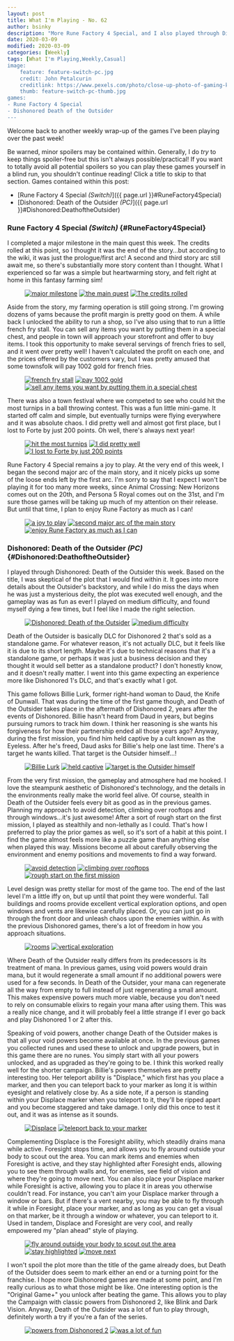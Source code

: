 ```yaml
---
layout: post
title: What I'm Playing - No. 62
author: bsinky
description: "More Rune Factory 4 Special, and I also played through Dishonored: Death of the Outsider!"
date: 2020-03-09
modified: 2020-03-09
categories: [Weekly]
tags: [What I'm Playing,Weekly,Casual]
image:
    feature: feature-switch-pc.jpg
    credit: John Petalcurin
    creditlink: https://www.pexels.com/photo/close-up-photo-of-gaming-keyboard-2115257/
    thumb: feature-switch-pc-thumb.jpg
games:
- Rune Factory 4 Special
- Dishonored Death of the Outsider
---
```


Welcome back to another weekly wrap-up of the games I've been playing over the
past week!

Be warned, minor spoilers may be contained within. Generally, I do *try* to keep
things spoiler-free but this isn't always possible/practical! If you want to
totally avoid all potential spoilers so you can play these games yourself in a
blind run, you shouldn't continue reading! Click a title to skip to that
section. Games contained within this post:

 - [Rune Factory 4 Special *(Switch)*]({{ page.url }}#RuneFactory4Special)
 - [Dishonored: Death of the Outsider *(PC)*]({{ page.url }}#Dishonored:DeathoftheOutsider)

<!--more-->

### Rune Factory 4 Special *(Switch)*    {#RuneFactory4Special}

I completed a major milestone in the main quest this week. The credits rolled at
this point, so I thought it was the end of the story...but according to the
wiki, it was just the prologue/first arc! A second and third story arc still
await me, so there's substantially more story content than I thought. What I
experienced so far was a simple but heartwarming story, and felt right at home
in this fantasy farming sim!

<figure class="third">
    <a href="https://i.imgur.com/PqKlaXo.jpg"><img src="https://i.imgur.com/PqKlaXom.jpg" alt="major milestone"/></a>
    <a href="https://i.imgur.com/qzidjh7.jpg"><img src="https://i.imgur.com/qzidjh7m.jpg" alt="the main quest"/></a>
    <a href="https://i.imgur.com/ErLRDqw.jpg"><img src="https://i.imgur.com/ErLRDqwm.jpg" alt="The credits rolled"/></a>
</figure>

Aside from the story, my farming operation is still going strong. I'm growing
dozens of yams because the profit margin is pretty good on them. A while back I
unlocked the ability to run a shop, so I've also using that to run a little
french fry stall. You can sell any items you want by putting them in a special
chest, and people in town will approach your storefront and offer to buy items.
I took this opportunity to make several servings of french fries to sell, and it
went over pretty well! I haven't calculated the profit on each one, and the
prices offered by the customers vary, but I was pretty amused that some
townsfolk will pay 1002 gold for french fries.

<figure class="third">
    <a href="https://i.imgur.com/K6GHyFi.jpg"><img src="https://i.imgur.com/K6GHyFim.jpg" alt="french fry stall"/></a>
    <a href="https://i.imgur.com/0zeHPQL.jpg"><img src="https://i.imgur.com/0zeHPQLm.jpg" alt="pay 1002 gold"/></a>
    <a href="https://i.imgur.com/qLirduC.jpg"><img src="https://i.imgur.com/qLirduCm.jpg" alt="sell any items you want by putting them in a special chest"/></a>
</figure>

There was also a town festival where we competed to see who could hit the most
turnips in a ball throwing contest. This was a fun little mini-game. It started
off calm and simple, but eventually turnips were flying everywhere and it was
absolute chaos. I did pretty well and almost got first place, but I lost to
Forte by just 200 points. Oh well, there's always next year!

<figure class="third">
    <a href="https://i.imgur.com/hXZSafm.jpg"><img src="https://i.imgur.com/hXZSafmm.jpg" alt="hit the most turnips"/></a>
    <a href="https://i.imgur.com/UyRNtVo.jpg"><img src="https://i.imgur.com/UyRNtVom.jpg" alt="I did pretty well"/></a>
    <a href="https://i.imgur.com/sBQh8HP.jpg"><img src="https://i.imgur.com/sBQh8HPm.jpg" alt="I lost to Forte by just 200 points"/></a>
</figure>

Rune Factory 4 Special remains a joy to play. At the very end of this week, I
began the second major arc of the main story, and it nicely picks up some of the
loose ends left by the first arc. I'm sorry to say that I expect I won't be
playing it for too many more weeks, since Animal Crossing: New Horizons comes
out on the 20th, and Persona 5 Royal comes out on the 31st, and I'm sure those
games will be taking up much of my attention on their release. But until that
time, I plan to enjoy Rune Factory as much as I can!

<figure class="third">
    <a href="https://i.imgur.com/YOmtl2V.jpg"><img src="https://i.imgur.com/YOmtl2Vm.jpg" alt="a joy to play"/></a>
    <a href="https://i.imgur.com/OrJ6SHx.jpg"><img src="https://i.imgur.com/OrJ6SHxm.jpg" alt="second major arc of the main story"/></a>
    <a href="https://i.imgur.com/1mjFXJJ.jpg"><img src="https://i.imgur.com/1mjFXJJm.jpg" alt="enjoy Rune Factory as much as I can"/></a>
</figure>

### Dishonored: Death of the Outsider *(PC)*    {#Dishonored:DeathoftheOutsider}

I played through Dishonored: Death of the Outsider this week. Based on the
title, I was skeptical of the plot that I would find within it. It goes into
more details about the Outsider's backstory, and while I do miss the days when
he was just a mysterious deity, the plot was executed well enough, and the
gameplay was as fun as ever! I played on medium difficulty, and found myself
dying a few times, but I feel like I made the right selection.

<figure class="half">
    <a href="https://i.imgur.com/y8gI4Rl.jpg"><img src="https://i.imgur.com/y8gI4Rlm.jpg" alt="Dishonored: Death of the Outsider"/></a>
    <a href="https://i.imgur.com/08Bi4rM.jpg"><img src="https://i.imgur.com/08Bi4rMm.jpg" alt="medium difficulty"/></a>
</figure>

Death of the Outsider is basically DLC for Dishonored 2 that's sold as a
standalone game. For whatever reason, it's not actually DLC, but it feels like
it is due to its short length. Maybe it's due to technical reasons that it's a
standalone game, or perhaps it was just a business decision and they thought it
would sell better as a standalone product? I don't honestly know, and it doesn't
really matter. I went into this game expecting an experience more like
Dishonored 1's DLC, and that's exactly what I got.

This game follows Billie Lurk, former right-hand woman to Daud, the Knife of
Dunwall. That was during the time of the first game though, and Death of the
Outsider takes place in the aftermath of Dishonored 2, years after the events of
Dishonored. Billie hasn't heard from Daud in years, but begins pursuing rumors
to track him down. I think her reasoning is she wants his forgiveness for how
their partnership ended all those years ago? Anyway, during the first mission,
you find him held captive by a cult known as the Eyeless. After he's freed, Daud
asks for Billie's help one last time. There's a target he wants killed. That
target is the Outsider himself...!

<figure class="third">
    <a href="https://i.imgur.com/nMOoEXb.jpg"><img src="https://i.imgur.com/nMOoEXbm.jpg" alt="Billie Lurk"/></a>
    <a href="https://i.imgur.com/bRb18Qd.jpg"><img src="https://i.imgur.com/bRb18Qdm.jpg" alt="held captive"/></a>
    <a href="https://i.imgur.com/kaMzDGA.jpg"><img src="https://i.imgur.com/kaMzDGAm.jpg" alt="target is the Outsider himself"/></a>
</figure>

From the very first mission, the gameplay and atmosphere had me hooked. I love
the steampunk aesthetic of Dishonored's technology, and the details in the
environments really make the world feel alive. Of course, stealth in Death of
the Outsider feels every bit as good as in the previous games. Planning my
approach to avoid detection, climbing over rooftops and through windows...it's
just awesome! After a sort of rough start on the first mission, I played as
stealthily and non-lethally as I could. That's how I preferred to play the prior
games as well, so it's sort of a habit at this point. I find the game almost
feels more like a puzzle game than anything else when played this way. Missions
become all about carefully observing the environment and enemy positions and
movements to find a way forward.

<figure class="third">
    <a href="https://i.imgur.com/LYApbTD.jpg"><img src="https://i.imgur.com/LYApbTDm.jpg" alt="avoid detection"/></a>
    <a href="https://i.imgur.com/zq4UeKt.jpg"><img src="https://i.imgur.com/zq4UeKtm.jpg" alt="climbing over rooftops"/></a>
    <a href="https://i.imgur.com/5wwlMme.jpg"><img src="https://i.imgur.com/5wwlMmem.jpg" alt="rough start on the first mission"/></a>
</figure>

Level design was pretty stellar for most of the game too. The end of the last
level I'm a little iffy on, but up until that point they were wonderful. Tall
buildings and rooms provide excellent vertical exploration options, and open
windows and vents are likewise carefully placed. Or, you can just go in through
the front door and unleash chaos upon the enemies within. As with the previous
Dishonored games, there's a lot of freedom in how you approach situations.

<figure class="half">
    <a href="https://i.imgur.com/VCcew23.jpg"><img src="https://i.imgur.com/VCcew23m.jpg" alt="rooms"/></a>
    <a href="https://i.imgur.com/HD5bzPO.jpg"><img src="https://i.imgur.com/HD5bzPOm.jpg" alt="vertical exploration"/></a>
</figure>

Where Death of the Outsider really differs from its predecessors is its
treatment of mana. In previous games, using void powers would drain mana, but it
would regenerate a small amount if no additional powers were used for a few
seconds. In Death of the Outsider, your mana can regenerate all the way from
empty to full instead of just regenerating a small amount. This makes expensive
powers much more viable, because you don't need to rely on consumable elixirs to
regain your mana after using them. This was a really nice change, and it will
probably feel a little strange if I ever go back and play Dishonored 1 or 2
after this.

Speaking of void powers, another change Death of the Outsider makes is that all
your void powers become available at once. In the previous games you collected
runes and used these to unlock and upgrade powers, but in this game there are no
runes. You simply start with all your powers unlocked, and as upgraded as
they're going to be. I think this worked really well for the shorter campaign.
Billie's powers themselves are pretty interesting too. Her teleport ability is
"Displace," which first has you place a marker, and then you can teleport back
to your marker as long it is within eyesight and relatively close by. As a side
note, if a person is standing within your Displace marker when you teleport to
it, they'll be ripped apart and you become staggered and take damage. I only did
this once to test it out, and it was as intense as it sounds.

<figure class="half">
    <a href="https://i.imgur.com/mGz7Trm.jpg"><img src="https://i.imgur.com/mGz7Trmm.jpg" alt="Displace"/></a>
    <a href="https://i.imgur.com/Ei5YTRN.jpg"><img src="https://i.imgur.com/Ei5YTRNm.jpg" alt="teleport back to your marker"/></a>
</figure>

Complementing Displace is the Foresight ability, which steadily drains mana
while active. Foresight stops time, and allows you to fly around outside your
body to scout out the area. You can mark items and enemies when Foresight is
active, and they stay highlighted after Foresight ends, allowing you to see them
through walls and, for enemies, see field of vision and where they're going to
move next. You can also place your Displace marker while Foresight is active,
allowing you to place it in areas you otherwise couldn't read. For instance, you
can't aim your Displace marker through a window or bars. But if there's a vent
nearby, you may be able to fly through it while in Foresight, place your marker,
and as long as you can get a visual on that marker, be it through a window or
whatever, you can teleport to it. Used in tandem, Displace and Foresight are
very cool, and really empowered my "plan ahead" style of playing.

<figure class="third">
    <a href="https://i.imgur.com/pjEkygI.jpg"><img src="https://i.imgur.com/pjEkygIm.jpg" alt="fly around outside your body to scout out the area"/></a>
    <a href="https://i.imgur.com/3oBn7n5.jpg"><img src="https://i.imgur.com/3oBn7n5m.jpg" alt="stay highlighted"/></a>
    <a href="https://i.imgur.com/4wB5oHR.jpg"><img src="https://i.imgur.com/4wB5oHRm.jpg" alt="move next"/></a>
</figure>

I won't spoil the plot more than the title of the game already does, but Death
of the Outsider does seem to mark either an end or a turning point for the
franchise. I hope more Dishonored games are made at some point, and I'm really
curious as to what those might be like. One interesting option is the "Original
Game+" you unlock after beating the game. This allows you to play the Campaign
with classic powers from Dishonored 2, like Blink and Dark Vision. Anyway, Death
of the Outsider was a lot of fun to play through, definitely worth a try if
you're a fan of the series.

<figure class="half">
    <a href="https://i.imgur.com/iWwB2Np.jpg"><img src="https://i.imgur.com/iWwB2Npm.jpg" alt="powers from Dishonored 2"/></a>
    <a href="https://i.imgur.com/bXjQo1d.jpg"><img src="https://i.imgur.com/bXjQo1dm.jpg" alt="was a lot of fun"/></a>
</figure>


